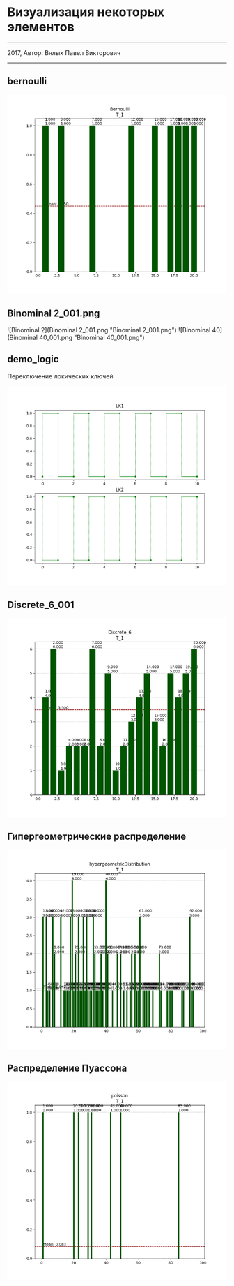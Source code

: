# Визуализация некоторых элементов

---

2017, Автор: Вялых Павел Викторович

---

## bernoulli

![bernoulli](Bernoulli_001.png "Bernoulli_001.png")

## Binominal 2\_001.png

![Binominal 2](Binominal 2_001.png "Binominal 2_001.png")
![Binominal 40](Binominal 40_001.png "Binominal 40_001.png")

## demo\_logic

Переключение локических ключей

![demo_logic](demo_logic_001.png "demo_logic_001.png")

## Discrete\_6\_001

![Discrete_6_001.png](Discrete_6_001.png "Discrete_6_001.png")

## Гипергеометрические распределение

![hypergeometricDistribution_001.png](hypergeometricDistribution_001.png "hypergeometricDistribution_001.png")

## Распределение Пуассона

![poisson_001.png](poisson_001.png "poisson_001.png")

